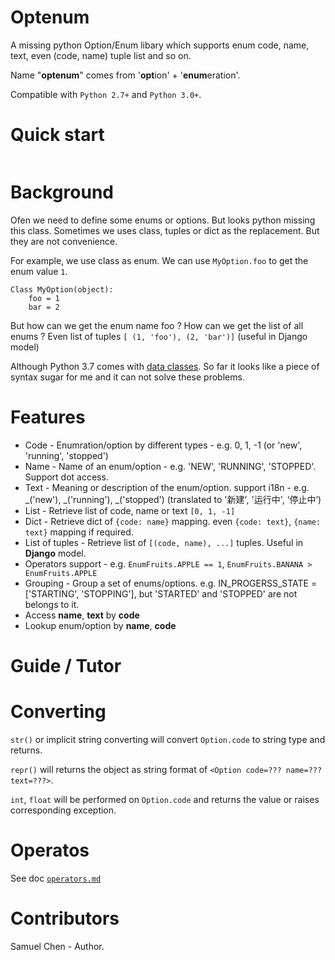# Optenum

A missing python Option/Enum libary which supports enum code, name, text, even (code, name) tuple list and so on.

Name "**optenum**" comes from '**opt**ion' + '**enum**eration'.

Compatible with `Python 2.7+` and `Python 3.0+`.


# Quick start

``` To be written
```

# Background
Ofen we need to define some enums or options. But looks python missing this class.
Sometimes we uses class, tuples or dict as the replacement. But they are not convenience.

For example, we use class as enum. We can use `MyOption.foo` to get the enum value `1`.
```
Class MyOption(object):
    foo = 1
    bar = 2
```
But how can we get the enum name foo ? How can we get the list of all enums ? Even list of tuples `[ (1, 'foo'), (2, 'bar')]` (useful in Django model)

Although Python 3.7 comes with [data classes](https://docs.python.org/3/whatsnew/3.7.html#whatsnew37-pep557). So far it looks like a piece of syntax sugar for me and it can not solve these problems.

# Features

  * Code - Enumration/option by different types - e.g. 0, 1, -1 (or 'new', 'running', 'stopped')
  * Name - Name of an enum/option - e.g.  'NEW', 'RUNNING', 'STOPPED'. Support dot access. 
  * Text - Meaning or description of the enum/option. support i18n - e.g. _('new'), _('running'), _('stopped') (translated to '新建', '运行中', ‘停止中’)
  * List - Retrieve list of code, name or text `[0, 1, -1]`
  * Dict - Retrieve dict of `{code: name}` mapping. even `{code: text}`, `{name: text}` mapping if required.
  * List of tuples - Retrieve list of `[(code, name), ...]` tuples. Useful in **Django** model.
  * Operators support - e.g. `EnumFruits.APPLE == 1`, `EnumFruits.BANANA > EnumFruits.APPLE`
  * Grouping - Group a set of enums/options. e.g. IN_PROGERSS_STATE = ['STARTING', 'STOPPING'], but 'STARTED' and 'STOPPED' are not belongs to it.
  * Access **name**, **text** by **code**
  * Lookup enum/option by **name**, **code**
  
# Guide / Tutor

# Converting

`str()` or implicit string converting will convert `Option.code` to string type and returns.

`repr()` will returns the object as string format of `<Option code=??? name=??? text=???>`.

`int`, `float` will be performed on `Option.code` and returns the value or raises corresponding exception.

# Operatos

See doc [`operators.md`](./docs/operators.md)
  
# Contributors

Samuel Chen - Author.